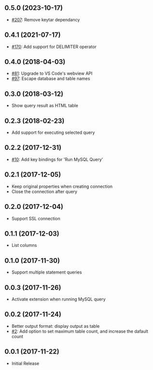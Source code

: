 ## 0.5.0 (2023-10-17)
* [#207](https://github.com/formulahendry/vscode-mysql/pull/207): Remove keytar dependancy

## 0.4.1 (2021-07-17)
* [#170](https://github.com/formulahendry/vscode-mysql/pull/170): Add support for DELIMITER operator

## 0.4.0 (2018-04-03)
* [#81](https://github.com/formulahendry/vscode-mysql/issues/81): Upgrade to VS Code's webview API
* [#97](https://github.com/formulahendry/vscode-mysql/pull/97): Escape database and table names

## 0.3.0 (2018-03-12)
* Show query result as HTML table

## 0.2.3 (2018-02-23)
* Add support for executing selected query

## 0.2.2 (2017-12-31)
* [#10](https://github.com/formulahendry/vscode-mysql/issues/10): Add key bindings for 'Run MySQL Query'

## 0.2.1 (2017-12-05)
* Keep original properties when creating connection
* Close the connection after query

## 0.2.0 (2017-12-04)
* Support SSL connection

## 0.1.1 (2017-12-03)
* List columns

## 0.1.0 (2017-11-30)
* Support multiple statement queries

## 0.0.3 (2017-11-26)
* Activate extension when running MySQL query

## 0.0.2 (2017-11-24)
* Better output format: display output as table
* [#2](https://github.com/formulahendry/vscode-mysql/issues/2): Add option to set maximum table count, and increase the dafault count

## 0.0.1 (2017-11-22)
* Initial Release